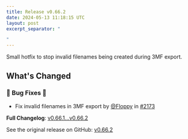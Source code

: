 ```yaml
---
title: Release v0.66.2
date: 2024-05-13 11:18:15 UTC
layout: post
excerpt_separator: "

"
---
```

Small hotfix to stop invalid filenames being created during 3MF export.

## What's Changed
### 🐛 Bug Fixes 🐛
* Fix invalid filenames in 3MF export by [@Floppy](https://github.com/Floppy) in [#2173](https://github.com/manyfold3d/manyfold/pull/2173)


**Full Changelog**: [v0.66.1...v0.66.2](https://github.com/manyfold3d/manyfold/compare/v0.66.1...v0.66.2)

See the original release on GitHub: [v0.66.2](https://github.com/manyfold3d/manyfold/releases/tag/v0.66.2)
